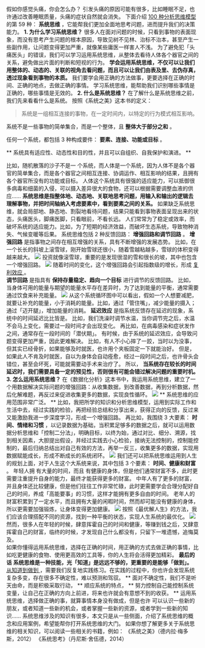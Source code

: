 假如你感觉头痛，你会怎么办？  引发头痛的原因可能有很多，比如睡眠不足，也许通过改善睡眠质量，头痛的症状自然就会消失。  下面介绍  [
100 种分析思维模型
](https://mp.weixin.qq.com/mp/appmsgalbum?__biz=MzA4ODE2OTIxMw==&action=getalbum&album_id=1701638273011351554#wechat_redirect)
的第 59 种： **系统思维** ，它能帮我们更加全面地思考问题，进而提升我们的决策能力。  **1\. 为什么学习系统思维？**
很多人在面对问题的时候，只看到事物的表面现象，而没有思考产生问题的根本原因，导致见树不见林、治标不治本，甚至产生一些副作用，让问题变得更加严重，就像某些庸医一样害人不浅。
为了避免犯「头痛医头」的错误，我们可以学习运用系统思维，从整体去看待人体各个器官之间的关系，避免做出片面的判断和短视的行为。
**学会运用系统思维，不仅可以让我们用整体的、动态的、关联的视角去看问题，而且可以让我们由表及里、去伪存真，透过现象看到事物的本质。**
我们要学会用正确的方法做事，更要选择在正确的时间、正确的地点，去做正确的事情。  学习系统思维，能帮助我们识别哪些事情是正确的，哪些事情是无效的。
**2\. 什么是系统思维？** 在了解什么是系统思维之前，我们先来看看什么是系统。  按照《系统之美》这本书的定义：

> 系统是一组相互连接的事物，在一定时间内，以特定的行为模式相互影响。

系统不是一些事物的简单集合，而是一个整体，且 **整体大于部分之和** 。

任何一个系统，都包括 3 种构成要件： **要素、连接、功能或目标** 。

** 系统具有适应性、动态性和目的性，并且可以自组织、自我保护和演进。  **

比如，随机散落的沙子不是一
个系统，而人体是一个系统，因为人体不是各个器官的简单集合，而是各个器官之间相互连接、协调运作、相互影响的结果，且拥有各个器官所没有的功能或目标。
人体这个系统具有很强的适应能力，可以抵御很多病毒和细菌的入侵，可以摄入差异很大的食物，还可以根据需要调整血液的供应……
**系统思维是指整体地、动态地、关联地思考问题，用输入和输出的逻辑去理解事物，并把时间轴纳入考虑要素中，看到要素之间的关系。**
如果缺乏系统思维，就会局部地、静态地、割裂地看待问题，结果只能看到事物表面呈现出来的状态，头痛医头，脚痛医脚，只看眼前，不看长远。
人们常常为了稳定或效率，而破坏系统的适应能力。比如，为了短期的经济效益，而破坏生态系统，导致物种消失、气候变暖等后果。  系统思维包括 2 种反馈回路：
**增强回路和调节回路** 。  **增强回路** 是指事物之间存在相互增强的关系，具有不断增强的发展态势。
比如，在一个长长的斜坡上滚雪球，刚开始雪球还很小，随着雪越粘越多，雪球的体积变得越来越大。
![](https://mmbiz.qpic.cn/mmbiz_png/giaycic3UNwo2u3qssgz8hyDXn3MRr8APYVIKiacheqUd9KGRbE70C42ZrdcibGF5A6IMic3XHhpa83eg5xjDJtnylQ/640?wx_fmt=png)
投资就像滚雪球，重要的是发现很湿的雪和很长的坡，其中也包含一个增强回路。
![](https://mmbiz.qpic.cn/mmbiz_png/giaycic3UNwo2u3qssgz8hyDXn3MRr8APYOic0CmgsuqH3icxibdPicibwGoAUjpbZJbRS6SbImicFzGSTeCfFLtj5yuZg/640?wx_fmt=png)
随着时间的变化，这个增强回路会引起指数级的增长，形成  [ 复利效应
](https://mp.weixin.qq.com/s?__biz=MzA4ODE2OTIxMw==&mid=2653481349&idx=1&sn=9c3749e85fbdaa58c342dc37eaa5913a&scene=21#wechat_redirect)
。  
**调节回路** 是指具有 **保持存量稳定、趋向一个目标** 进行调节的反馈回路。
比如，当身体可用的能量与期望的能量水平存在差异时，为了达到能量的平衡，通常需要通过饮食来补充能量。
![](https://mmbiz.qpic.cn/mmbiz_png/giaycic3UNwo2u3qssgz8hyDXn3MRr8APY7ib5OuS0RX3ibJptJe4z2Qe3DorWLwHzEBiaKv7oT8txBfoiavPnGM6yrA/640?wx_fmt=png)
从这个系统循环图中可以看出，假如一个人想要减肥，就要让补充的能量，小于消耗的能量。比如，通过「管住嘴」，减少能量的摄入；通过「迈开腿」，增加能量的消耗。
**延迟效应** 是指系统反馈存在延迟的现象，系统中的时间延迟比比皆是。
比如，我们洗澡时调节水温，当你调节完之后，水温不会马上变化，需要过一段时间才会出现变化。  再比如，在病毒感染和症状发作之间，通常存在一段时间的「潜伏期」。
有时候，由于系统的延迟效应，会导致问题变得更加严重，因此更难解决。
比如，有人不小心摔了一跤，当时以为没事，但其实已经骨折，如果能够及时就医，也许用个夹板固定一下就能治好。
但是，如果此人不肯及时就医，自以为身体会自动痊愈，经过一段时间之后，也许骨头会错位，甚至会坏死，可能就需要动手术来治疗了。  所以，
**当系统存在较长的时间延迟时，我们需要具备一定的预见性，否则很有可能会错过解决问题的重要时机。** **3\. 怎么运用系统思维？**
在《数据化分析》这本书中，我运用系统思维，建立了一个用数据解决实际问题的增强回路：从收集数据，到改善数据，再到分析数据，然后化解难题，再反过来促进收集更多的数据，实现良性循环。
![](https://mmbiz.qpic.cn/mmbiz_png/giaycic3UNwo2u3qssgz8hyDXn3MRr8APYMGCUgUofYygClheFqdCh1wyhPC9MMMZgsm94JYR9RDm7d0jsyuFAgw/640?wx_fmt=png)
** 系统思维的应用范围非常广泛。  **
比如，我把所学的知识和分析思维模型，运用到实际工作和生活中去，经过实践的检验，再把经验总结和分享出来，获得正向的反馈，反过来又能激励我进一步深度学习，形成一个增强回路。
再比如，我围绕 3 大要素： **时间、情绪和习惯**
，以记录数据为基础，当积累足够多的数据之后，就可以运用数据分析思维和「控制二分法」，明确目标，以终为始，通过对比、细分、溯源，找到相关因素，大胆提出假设，并经过实践去小心检验，接纳无法控制的，控制能控制的，最后归纳总结出对自己有效的方法，再举一反三，收集更多的数据，实现用数据赋能成长，形成不断成长的系统闭环。
![](https://mmbiz.qpic.cn/mmbiz_png/giaycic3UNwo2u3qssgz8hyDXn3MRr8APYl9rsSZp6NlNOUPeXyhu0fcMOFoLsibN6dQnutqyRiaJYGA5NGDQ26kgg/640?wx_fmt=png)
我们还可以把系统思维运用到人生的规划上面，对于人生这个大系统来说，其中包括 3 个要素： **时间、健康和财富** 。  年轻人拥  有大量的时间，而且
有健康的身体，但是他们通常财富不多，此时更需要注重提升自身的能力，最终才能获得更多的财富。
中年人有了更多的财富，并且身体还比较健康，但是他们往往工作非常忙碌，此时更需要学会合理分配好自己的时间，养成「高能要事」的习惯，这样才能拥有更多自由的时间。
老年人的财富积累到了一定水平，而且拥有大量的闲暇时间，然而却可能没有健康的身体，所以更需要加强锻炼，让身体变得更加健康。
![](https://mmbiz.qpic.cn/mmbiz_png/giaycic3UNwo2u3qssgz8hyDXn3MRr8APYM0bCbT06J3bjcRicHNdUiaqNOxjgKuuSSbx8ibVMjYHVia108TgsSGtfibQ/640?wx_fmt=png)
按照《最优解人生》的方法，我们应该合理搭配不同的资源，找到一种平衡的状态，实现人生系统的最优化。
![](https://mmbiz.qpic.cn/mmbiz_png/giaycic3UNwo2u3qssgz8hyDXn3MRr8APYeSHtgnU3txNg61iaWHXibJ0jyoI5b3iaceK0K2zBg7iaVGSkHxjUYNibg3Q/640?wx_fmt=png)
然而，很多人在年轻的时候，肆意挥霍自己的时间和健康，等赚到钱之后，又肆意挥霍自己的财富，临终的时候，才发现自己什么都没有，只留下一堆遗憾，追悔莫及。  
如果你懂得运用系统思维，选择在正确的时间，用正确的方式去做正确的事情，比如吃更健康的食物、使用更高效的工具等，你的人生将会活得更加精彩。  **最后的话**
**系统思维是一种技能，光「知道」是远远不够的，更重要的是能够「做到」。** [ 从知道到做到
](https://mp.weixin.qq.com/s?__biz=MzA4ODE2OTIxMw==&mid=2653481115&idx=1&sn=ac9e1fc43146ac459f791012d953a7af&scene=21#wechat_redirect)
，需要我们反复地实践练习。在实践的过程中，你也许会发现系统复杂多变，存在很多不确定性，难以预测和驾驭。  **
面对不确定性，我们不是听天由命，而是积极采取行动， ** 顺应系统的特点，  **
努力控制自己能控制系统变量，让自己在正确的方向上前进，将来也许就会有意想不到的收获。  ** 运用系统思维，选择做正确的事，就算事情本身没有做成，但是也许
可以认识一些新的朋友，或者知道一些新的机会，或者掌握一些新的资源，或者学到一些新的知识……
系统思维涉及的知识有很多，本文只是从一些侧面，介绍了系统思维的概念和应用案例，希望能帮你打开系统思维的大门。
如果你想了解更多关于系统思维的相关知识，可以阅读一些相关的书籍，例如：  《系统之美》（德内拉·梅多斯，2012）
《系统思考》（丹尼斯·舍伍德，2014）